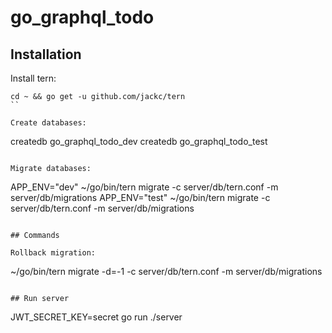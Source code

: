 # go_graphql_todo

## Installation

Install tern:
```
cd ~ && go get -u github.com/jackc/tern
``

Create databases:
```
createdb go_graphql_todo_dev
createdb go_graphql_todo_test
```

Migrate databases:
```
APP_ENV="dev" ~/go/bin/tern migrate -c server/db/tern.conf -m server/db/migrations
APP_ENV="test" ~/go/bin/tern migrate -c server/db/tern.conf -m server/db/migrations
```

## Commands

Rollback migration:
```
~/go/bin/tern migrate -d=-1 -c server/db/tern.conf -m server/db/migrations
```

## Run server

```
JWT_SECRET_KEY=secret go run ./server
```
